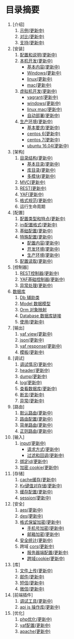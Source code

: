 目录摘要
=========

1. [介绍]
	1. [示例(更新中)](#)
	1. [对比(更新中)](#)
	1. [支持(更新中)](#)
1. [安装]
	1. [配置和说明(更新中)](#)
	1. [本机开发(更新中)](#)
		* [基本内容(更新中)](#)
		* [Windows(更新中)](#)
		* [linux(更新中)](#)
		* [mac(更新中)](#)
	1. [虚拟机开发(更新中)](#)
		* [vagrant(更新中)](#)
		* [windows(更新中)](#)
		* [linux mac(更新中)](#)
		* [自动部署(更新中)](#)
	1. [生产环境(更新中)](#)
		* [基本要求(更新中)](#)
		* [centos 6(更新中)](#)
		* [centos 7(更新中)](#)
		* [ubuntu 16.04(更新中)](#)
1. [架构]
	1. [目录结构(更新中)](#)
		* [基本目录(更新中)](#)
		* [库目录(更新中)](#)
		* [多模块(更新中)](#)
	1. [MVC(更新中)](#)
	1. [REST(更新中)](#)
	1. [YAF(更新中)](#)
	1. [格式规范(更新中)](#)
	1. 运行生命周期
1. [配置]
	1. [配置类型和特点(更新中)](#)
	1. [ini配置格式(更新中)](#)
	1. [基础配置(更新中)](#)
	1. [特殊配置(更新中)](#)
		* [配置内容(更新中)](#)
		* [开发环境(更新中)](#)
		* [生产环境(更新中)](#)
	1. [配置读取(更新中)](#)
1. [控制器]
	1. [REST控制器(更新中)](#)
	1. [YAF基础控制器(更新中)](#)
	1. [异常处理(更新中)](#)
1. [数据库](database/README.md)
	1. [Db 辅助类](database/db.md)
	1. [Model 数据模型](database/model.md)
	1. [Orm 对象映射](database/orm.md)
    1. [Database 数据库链接](database/database.md)
	1. [使用(更新中)](#)
1. [输出]
	1. [yaf view(更新中)](#)
	1. [json(更新中)](#)
	1. [yaf response(更新中)](#)
	1. [模板(更新中)](#)
1. [调试]
	1. [调试情况(更新中)](#)
	1. [header(更新中)](#)
	1. [dump(更新中)](#)
	1. [log(更新中)](#)
	1. [查看数据库(更新中)](#)
	1. [断言(更新中)](#)
	1. [异常(更新中)](#)
1. [路由]
	1. [默认路由(更新中)](#)
	1. [路由配置(更新中)](#)
	1. [简单路由(更新中)](#)
	1. [正则路由(更新中)](#)
1. [输入]
	1. [input(更新中)](#)
		* [请求方式(更新中)](#)
		* [过滤和回调(更新中)](#)
	1. [绑定id(更新中)](#)
	1. [加密 cookie(更新中)](#)
1. [存储]
	1. [cache缓存(更新中)](#)
	1. [Kv键值对存储(更新中)](#)
	1. [缓存配置(更新中)](#)
    1. [session(更新中)](#)
1. [安全]
	1. [aes(更新中)](#)
	1. [des(更新中)](#)
	1. [格式保留加密(更新中)](#)
		* [手机号加密(更新中)](#)
		* [邮箱加密(更新中)](#)
	1. [安全统计(更新中)](#)
	1. 跨域 [cors(更新中)](#)
		* [服务器端配置(更新中)](#)
		* [跨域cookie(更新中)](#)
1. [库]
	1. [文件上传(更新中)](#)
	1. [邮件(更新中)](#)
	1. [短信(更新中)](#)
	1. [微信(更新中)](#)
1. [前端插件]
	1. [调试工具(更新中)](#)
	1. [api js 操作库(更新中)](#)
1. [优化]
	1. [php优化(更新中)](#)
	1. [yaf配置(更新中)](#)
	1. [apache(更新中)](#)
	